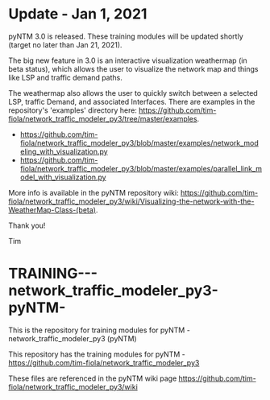 # Update - Jan 1, 2021

pyNTM 3.0 is released. These training modules will be updated shortly (target no later than Jan 21, 2021).

The big new feature in 3.0 is an interactive visualization weathermap (in beta status), which allows the user to visualize the network map and things like LSP and traffic demand paths.  

The weathermap also allows the user to quickly switch between a selected LSP, traffic Demand, and associated Interfaces.  There are examples in the repository's 'examples' directory here: https://github.com/tim-fiola/network_traffic_modeler_py3/tree/master/examples.  
* https://github.com/tim-fiola/network_traffic_modeler_py3/blob/master/examples/network_modeling_with_visualization.py
* https://github.com/tim-fiola/network_traffic_modeler_py3/blob/master/examples/parallel_link_model_with_visualization.py

More info is available in the pyNTM repository wiki: https://github.com/tim-fiola/network_traffic_modeler_py3/wiki/Visualizing-the-network-with-the-WeatherMap-Class-(beta).

Thank you!

Tim

# TRAINING---network_traffic_modeler_py3-pyNTM-
This is the repository for training modules for pyNTM - network_traffic_modeler_py3 (pyNTM) 

This repository has the training modules for pyNTM - https://github.com/tim-fiola/network_traffic_modeler_py3

These files are referenced in the pyNTM wiki page https://github.com/tim-fiola/network_traffic_modeler_py3/wiki

